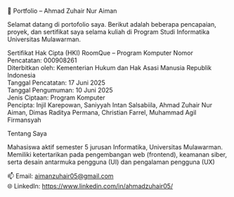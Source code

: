 📄 Portfolio – Ahmad Zuhair Nur Aiman

Selamat datang di portofolio saya. Berikut adalah beberapa pencapaian, proyek, dan sertifikat saya selama kuliah di Program Studi Informatika Universitas Mulawarman.

Sertifikat Hak Cipta (HKI)
RoomQue – Program Komputer
Nomor Pencatatan: 000908261  
Diterbitkan oleh: Kementerian Hukum dan Hak Asasi Manusia Republik Indonesia  
Tanggal Pencatatan: 17 Juni 2025  
Tanggal Pengumuman: 10 Juni 2025  
Jenis Ciptaan: Program Komputer  
Pencipta: Injil Karepowan, Saniyyah Intan Salsabiila, Ahmad Zuhair Nur Aiman, Dimas Raditya Permana, Christian Farrel, Muhammad Agil Firmansyah 

Tentang Saya

Mahasiswa aktif semester 5 jurusan Informatika, Universitas Mulawarman. Memiliki ketertarikan pada pengembangan web (frontend), keamanan siber, serta desain antarmuka pengguna (UI) dan pengalaman pengguna (UX)

📫 Email: aimanzuhair05@gmail.com  
🌐 LinkedIn: https://www.linkedin.com/in/ahmadzuhair05/
